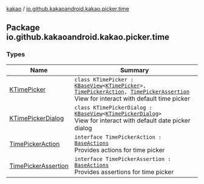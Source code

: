 [kakao](../index.md) / [io.github.kakaoandroid.kakao.picker.time](./index.md)

## Package io.github.kakaoandroid.kakao.picker.time

### Types

| Name | Summary |
|---|---|
| [KTimePicker](-k-time-picker/index.md) | `class KTimePicker : `[`KBaseView`](../io.github.kakaoandroid.kakao.common.views/-k-base-view/index.md)`<`[`KTimePicker`](-k-time-picker/index.md)`>, `[`TimePickerAction`](-time-picker-action/index.md)`, `[`TimePickerAssertion`](-time-picker-assertion/index.md)<br>View for interact with default time picker |
| [KTimePickerDialog](-k-time-picker-dialog/index.md) | `class KTimePickerDialog : `[`KBaseView`](../io.github.kakaoandroid.kakao.common.views/-k-base-view/index.md)`<`[`KTimePickerDialog`](-k-time-picker-dialog/index.md)`>`<br>View for interact with default date picker dialog |
| [TimePickerAction](-time-picker-action/index.md) | `interface TimePickerAction : `[`BaseActions`](../io.github.kakaoandroid.kakao.common.actions/-base-actions/index.md)<br>Provides actions for time picker |
| [TimePickerAssertion](-time-picker-assertion/index.md) | `interface TimePickerAssertion : `[`BaseActions`](../io.github.kakaoandroid.kakao.common.actions/-base-actions/index.md)<br>Provides assertions for time picker |
